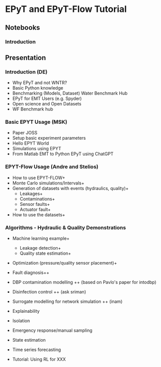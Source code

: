 # EPyT and EPyT-Flow Tutorial

## Notebooks

### Introduction



## Presentation

### Introduction (DE)
- Why EPyT and not WNTR?
- Basic Python knowledge
- Benchmarking (Models, Dataset) Water Benchmark Hub
- EPyT for EMT Users (e.g. Spyder)
- Open science and Open Datasets
- WF Benchmark hub

### Basic EPYT Usage (MSK)
- Paper JOSS
- Setup basic experiment parameters
- Hello EPYT World
- Simulations using EPYT
- From Matlab EMT to Python EPyT using ChatGPT

### EPYT-Flow Usage (Andre and Stelios)
- How to use EPYT-FLOW+
- Monte Carlo simulations/Intervals+
- Generation of datasets with events (hydraulics, quality)+
  - Leakages+
  - Contaminations+
  - Sensor faults+
  - Actuator fault+
- How to use the datasets+

### Algorithms - Hydraulic & Quality Demonstrations
- Machine learning example+ 
  - Leakage detection+
  - Quality state estimation+
- Optimization (pressure/quality sensor placement)+
- Fault diagnosis++
- DBP contamination modelling ++ (based on Pavlo's paper for intodbp)
- Disinfection control ++ (ask sriman)
- Surrogate modelling for network simulation ++ (inam)

- Explainability
- Isolation
- Emergency response/manual sampling
- State estimation
- Time series forecasting
- Tutorial: Using RL for XXX

